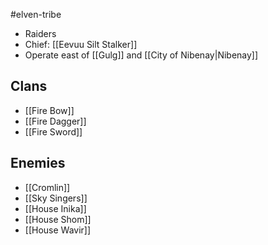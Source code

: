 #elven-tribe 

- Raiders
- Chief: [[Eevuu Silt Stalker]]
- Operate east of [[Gulg]] and [[City of Nibenay|Nibenay]]

## Clans
- [[Fire Bow]]
- [[Fire Dagger]]
- [[Fire Sword]]

## Enemies
- [[Cromlin]]
- [[Sky Singers]]
- [[House Inika]]
- [[House Shom]]
- [[House Wavir]]
